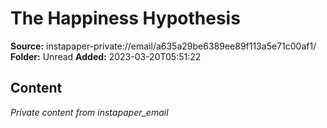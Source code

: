 # The Happiness Hypothesis

**Source:** instapaper-private://email/a635a29be6389ee89f113a5e71c00af1/
**Folder:** Unread
**Added:** 2023-03-20T05:51:22




## Content
*Private content from instapaper_email*
